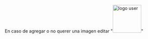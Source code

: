 En caso de agregar o no querer una imagen editar "<img src="user-logo.png" alt="logo user" height="90px">"
